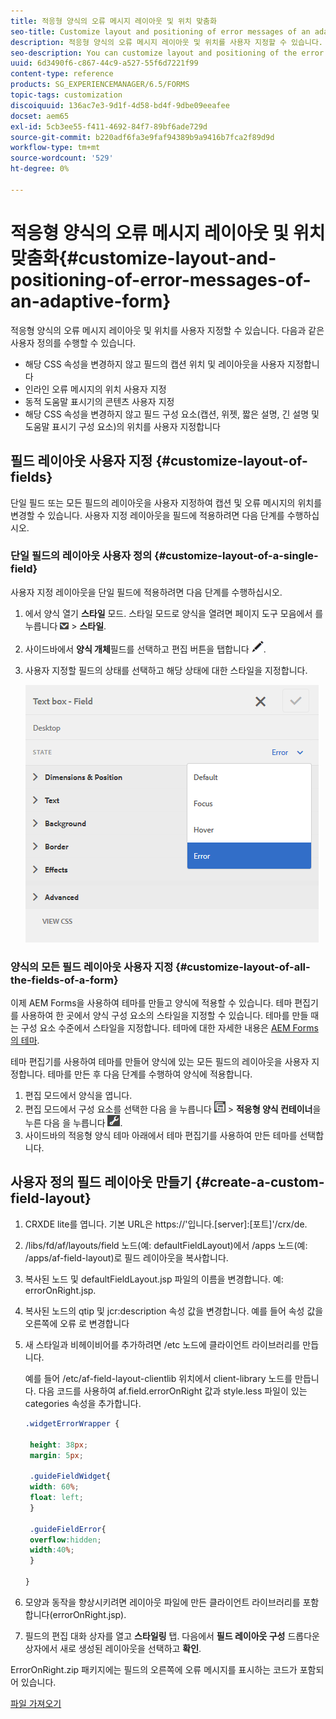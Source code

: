 ```yaml
---
title: 적응형 양식의 오류 메시지 레이아웃 및 위치 맞춤화
seo-title: Customize layout and positioning of error messages of an adaptive form
description: 적응형 양식의 오류 메시지 레이아웃 및 위치를 사용자 지정할 수 있습니다.
seo-description: You can customize layout and positioning of the error messages of an adaptive for.
uuid: 6d3490f6-c867-44c9-a527-55f6d7221f99
content-type: reference
products: SG_EXPERIENCEMANAGER/6.5/FORMS
topic-tags: customization
discoiquuid: 136ac7e3-9d1f-4d58-bd4f-9dbe09eeafee
docset: aem65
exl-id: 5cb3ee55-f411-4692-84f7-89bf6ade729d
source-git-commit: b220adf6fa3e9faf94389b9a9416b7fca2f89d9d
workflow-type: tm+mt
source-wordcount: '529'
ht-degree: 0%

---
```


# 적응형 양식의 오류 메시지 레이아웃 및 위치 맞춤화{#customize-layout-and-positioning-of-error-messages-of-an-adaptive-form}

적응형 양식의 오류 메시지 레이아웃 및 위치를 사용자 지정할 수 있습니다. 다음과 같은 사용자 정의를 수행할 수 있습니다.

* 해당 CSS 속성을 변경하지 않고 필드의 캡션 위치 및 레이아웃을 사용자 지정합니다
* 인라인 오류 메시지의 위치 사용자 지정
* 동적 도움말 표시기의 콘텐츠 사용자 지정
* 해당 CSS 속성을 변경하지 않고 필드 구성 요소(캡션, 위젯, 짧은 설명, 긴 설명 및 도움말 표시기 구성 요소)의 위치를 사용자 지정합니다

## 필드 레이아웃 사용자 지정 {#customize-layout-of-fields}

단일 필드 또는 모든 필드의 레이아웃을 사용자 지정하여 캡션 및 오류 메시지의 위치를 변경할 수 있습니다. 사용자 지정 레이아웃을 필드에 적용하려면 다음 단계를 수행하십시오.

### 단일 필드의 레이아웃 사용자 정의 {#customize-layout-of-a-single-field}

사용자 지정 레이아웃을 단일 필드에 적용하려면 다음 단계를 수행하십시오.

1. 에서 양식 열기 **스타일** 모드. 스타일 모드로 양식을 열려면 페이지 도구 모음에서 를 누릅니다 ![캔버스 드롭다운](assets/canvas-drop-down.png) > **스타일**.
1. 사이드바에서 **양식 개체**&#x200B;필드를 선택하고 편집 버튼을 탭합니다 ![편집 단추](assets/edit-button.png).
1. 사용자 지정할 필드의 상태를 선택하고 해당 상태에 대한 스타일을 지정합니다.

   ![필드의 인라인 스타일 지정](assets/edit-error-state.png)

### 양식의 모든 필드 레이아웃 사용자 지정 {#customize-layout-of-all-the-fields-of-a-form}

이제 AEM Forms을 사용하여 테마를 만들고 양식에 적용할 수 있습니다. 테마 편집기를 사용하여 한 곳에서 양식 구성 요소의 스타일을 지정할 수 있습니다. 테마를 만들 때는 구성 요소 수준에서 스타일을 지정합니다. 테마에 대한 자세한 내용은 [AEM Forms의 테마](../../forms/using/themes.md).

테마 편집기를 사용하여 테마를 만들어 양식에 있는 모든 필드의 레이아웃을 사용자 지정합니다. 테마를 만든 후 다음 단계를 수행하여 양식에 적용합니다.

1. 편집 모드에서 양식을 엽니다.
1. 편집 모드에서 구성 요소를 선택한 다음 을 누릅니다 ![필드 수준](assets/field-level.png) > **적응형 양식 컨테이너**&#x200B;을 누른 다음 을 누릅니다 ![cmppr](assets/cmppr.png).
1. 사이드바의 적응형 양식 테마 아래에서 테마 편집기를 사용하여 만든 테마를 선택합니다.

## 사용자 정의 필드 레이아웃 만들기 {#create-a-custom-field-layout}

1. CRXDE lite를 엽니다. 기본 URL은 https://&#39;입니다.[server]:[포트]&#39;/crx/de.
1. /libs/fd/af/layouts/field 노드(예: defaultFieldLayout)에서 /apps 노드(예: /apps/af-field-layout)로 필드 레이아웃을 복사합니다.
1. 복사된 노드 및 defaultFieldLayout.jsp 파일의 이름을 변경합니다. 예: errorOnRight.jsp.

1. 복사된 노드의 qtip 및 jcr:description 속성 값을 변경합니다. 예를 들어 속성 값을 오른쪽에 오류 로 변경합니다

1. 새 스타일과 비헤이비어를 추가하려면 /etc 노드에 클라이언트 라이브러리를 만듭니다.

   예를 들어 /etc/af-field-layout-clientlib 위치에서 client-library 노드를 만듭니다. 다음 코드를 사용하여 af.field.errorOnRight 값과 style.less 파일이 있는 categories 속성을 추가합니다.

   ```css
   .widgetErrorWrapper {
   
    height: 38px;
    margin: 5px;
   
    .guideFieldWidget{
    width: 60%;
    float: left; 
    }
   
    .guideFieldError{
    overflow:hidden;
    width:40%; 
    }
   
   }
   ```

1. 모양과 동작을 향상시키려면 레이아웃 파일에 만든 클라이언트 라이브러리를 포함합니다(errorOnRight.jsp).
1. 필드의 편집 대화 상자를 열고 **스타일링** 탭. 다음에서 **필드 레이아웃 구성** 드롭다운 상자에서 새로 생성된 레이아웃을 선택하고 **확인**.

ErrorOnRight.zip 패키지에는 필드의 오른쪽에 오류 메시지를 표시하는 코드가 포함되어 있습니다.

[파일 가져오기](assets/erroronright.zip)
